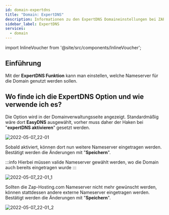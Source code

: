 ```yaml
---
id: domain-expertdns
title: "Domain: ExpertDNS"
description: Informationen zu den ExpertDNS Domaineinstellungen bei ZAP-Hosting - ZAP-hosting.com Dokumentationen
sidebar_label: ExpertDNS
services:
  - domain
---
```


import InlineVoucher from '@site/src/components/InlineVoucher';

## Einführung

Mit der **ExpertDNS Funktion** kann man einstellen, welche Nameserver für die Domain genutzt werden sollen.

<InlineVoucher />

## Wo finde ich die ExpertDNS Option und wie verwende ich es?

Die Option wird in der Domainverwaltungsseite angezeigt. Standardmäßig wäre dort **EasyDNS** ausgewählt, vorher muss daher der Haken bei "**expertDNS aktivieren**" gesetzt werden.

![2022-05-07_22-01](https://screensaver01.zap-hosting.com/index.php/s/gNDyYcqNPPEWkQN/preview)

Sobald aktiviert, können dort nun weitere Nameserver eingetragen werden. 
Bestätigt werden die Änderungen mit "**Speichern**".

:::info
Hierbei müssen valide Nameserver gewählt werden, wo die Domain auch bereits eingetragen wurde
:::

![2022-05-07_22-01_1](https://screensaver01.zap-hosting.com/index.php/s/yP6CFbsXwkiLMSg/preview)

Sollten die Zap-Hosting.com Nameserver nicht mehr gewünscht werden, können stattdessen andere externe Nameserver eingetragen werden.
Bestätigt werden die Änderungen mit "**Speichern**".

![2022-05-07_22-01_2](https://screensaver01.zap-hosting.com/index.php/s/5Xmdwz9Wy5Nn7XW/preview)
